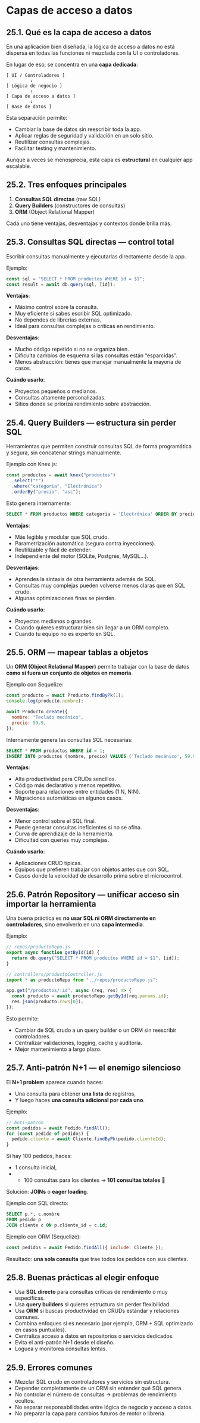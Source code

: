 # Capas de acceso a datos

## 25.1. Qué es la capa de acceso a datos

En una aplicación bien diseñada, la lógica de acceso a datos no está dispersa en todas las funciones ni mezclada con la UI o controladores.

En lugar de eso, se concentra en una **capa dedicada**:

```
[ UI / Controladores ]
         ↓
[ Lógica de negocio ]
         ↓
[ Capa de acceso a datos ]
         ↓
[ Base de datos ]

```

Esta separación permite:

- Cambiar la base de datos sin reescribir toda la app.
- Aplicar reglas de seguridad y validación en un solo sitio.
- Reutilizar consultas complejas.
- Facilitar testing y mantenimiento.

Aunque a veces se menosprecia, esta capa es **estructural** en cualquier app escalable.

## 25.2. Tres enfoques principales

1. **Consultas SQL directas** (raw SQL)
2. **Query Builders** (constructores de consultas)
3. **ORM** (Object Relational Mapper)

Cada uno tiene ventajas, desventajas y contextos donde brilla más.

## 25.3. Consultas SQL directas — control total

Escribir consultas manualmente y ejecutarlas directamente desde la app.

Ejemplo:

```jsx
const sql = "SELECT * FROM productos WHERE id = $1";
const result = await db.query(sql, [id]);
```

**Ventajas**:

- Máximo control sobre la consulta.
- Muy eficiente si sabes escribir SQL optimizado.
- No dependes de librerías externas.
- Ideal para consultas complejas o críticas en rendimiento.

**Desventajas**:

- Mucho código repetido si no se organiza bien.
- Dificulta cambios de esquema si las consultas están “esparcidas”.
- Menos abstracción: tienes que manejar manualmente la mayoría de casos.

**Cuándo usarlo**:

- Proyectos pequeños o medianos.
- Consultas altamente personalizadas.
- Sitios donde se prioriza rendimiento sobre abstracción.

## 25.4. Query Builders — estructura sin perder SQL

Herramientas que permiten construir consultas SQL de forma programática y segura, sin concatenar strings manualmente.

Ejemplo con Knex.js:

```jsx
const productos = await knex("productos")
  .select("*")
  .where("categoria", "Electrónica")
  .orderBy("precio", "asc");
```

Esto genera internamente:

```sql
SELECT * FROM productos WHERE categoria = 'Electrónica' ORDER BY precio ASC;

```

**Ventajas**:

- Más legible y modular que SQL crudo.
- Parametrización automática (segura contra inyecciones).
- Reutilizable y fácil de extender.
- Independiente del motor (SQLite, Postgres, MySQL…).

**Desventajas**:

- Aprendes la sintaxis de otra herramienta además de SQL.
- Consultas muy complejas pueden volverse menos claras que en SQL crudo.
- Algunas optimizaciones finas se pierden.

**Cuándo usarlo**:

- Proyectos medianos o grandes.
- Cuando quieres estructurar bien sin llegar a un ORM completo.
- Cuando tu equipo no es experto en SQL.

## 25.5. ORM — mapear tablas a objetos

Un **ORM (Object Relational Mapper)** permite trabajar con la base de datos **como si fuera un conjunto de objetos en memoria**.

Ejemplo con Sequelize:

```jsx
const producto = await Producto.findByPk(1);
console.log(producto.nombre);

await Producto.create({
  nombre: "Teclado mecánico",
  precio: 59.9,
});
```

Internamente genera las consultas SQL necesarias:

```sql
SELECT * FROM productos WHERE id = 1;
INSERT INTO productos (nombre, precio) VALUES ('Teclado mecánico', 59.90);

```

**Ventajas**:

- Alta productividad para CRUDs sencillos.
- Código más declarativo y menos repetitivo.
- Soporte para relaciones entre entidades (1:N, N:N).
- Migraciones automáticas en algunos casos.

**Desventajas**:

- Menor control sobre el SQL final.
- Puede generar consultas ineficientes si no se afina.
- Curva de aprendizaje de la herramienta.
- Dificultad con queries muy complejas.

**Cuándo usarlo**:

- Aplicaciones CRUD típicas.
- Equipos que prefieren trabajar con objetos antes que con SQL.
- Casos donde la velocidad de desarrollo prima sobre el microcontrol.

## 25.6. Patrón Repository — unificar acceso sin importar la herramienta

Una buena práctica es **no usar SQL ni ORM directamente en controladores**, sino envolverlo en una **capa intermedia**.

Ejemplo:

```jsx
// repos/productoRepo.js
export async function getById(id) {
  return db.query("SELECT * FROM productos WHERE id = $1", [id]);
}

// controllers/productoController.js
import * as productoRepo from "../repos/productoRepo.js";

app.get("/productos/:id", async (req, res) => {
  const producto = await productoRepo.getById(req.params.id);
  res.json(producto.rows[0]);
});
```

Esto permite:

- Cambiar de SQL crudo a un query builder o un ORM sin reescribir controladores.
- Centralizar validaciones, logging, cache y auditoría.
- Mejor mantenimiento a largo plazo.

## 25.7. Anti-patrón N+1 — el enemigo silencioso

El **N+1 problem** aparece cuando haces:

- Una consulta para obtener **una lista** de registros,
- Y luego haces **una consulta adicional por cada uno**.

Ejemplo:

```jsx
// Anti-patrón
const pedidos = await Pedido.findAll();
for (const pedido of pedidos) {
  pedido.cliente = await Cliente.findByPk(pedido.clienteId);
}
```

Si hay 100 pedidos, haces:

- 1 consulta inicial,
- - 100 consultas para los clientes → **101 consultas totales** 😬

Solución: **JOINs** o **eager loading**.

Ejemplo con SQL directo:

```sql
SELECT p.*, c.nombre
FROM pedido p
JOIN cliente c ON p.cliente_id = c.id;

```

Ejemplo con ORM (Sequelize):

```jsx
const pedidos = await Pedido.findAll({ include: Cliente });
```

Resultado: **una sola consulta** que trae todos los pedidos con sus clientes.

## 25.8. Buenas prácticas al elegir enfoque

- Usa **SQL directo** para consultas críticas de rendimiento o muy específicas.
- Usa **query builders** si quieres estructura sin perder flexibilidad.
- Usa **ORM** si buscas productividad en CRUDs estándar y relaciones comunes.
- Combina enfoques si es necesario (por ejemplo, ORM + SQL optimizado en casos puntuales).
- Centraliza acceso a datos en repositorios o servicios dedicados.
- Evita el anti-patrón N+1 desde el diseño.
- Loguea y monitorea consultas lentas.

## 25.9. Errores comunes

- Mezclar SQL crudo en controladores y servicios sin estructura.
- Depender completamente de un ORM sin entender qué SQL genera.
- No controlar el número de consultas → problemas de rendimiento ocultos.
- No separar responsabilidades entre lógica de negocio y acceso a datos.
- No preparar la capa para cambios futuros de motor o librería.

